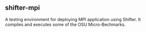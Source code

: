 ## shifter-mpi

A testing environment for deploying MPI application using Shifter.
It compiles and executes some of the OSU Micro-Bechmarks.
